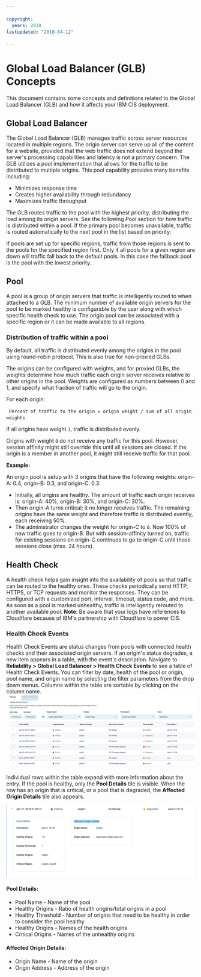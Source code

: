 ```yaml
---

copyright:
  years: 2018
lastupdated: "2018-04-12"

---
```


# Global Load Balancer (GLB) Concepts

This document contains some concepts and definitions related to the Global Load Balancer (GLB) and how it affects your IBM CIS deployment.

## Global Load Balancer

The Global Load Balancer (GLB) manages traffic across server resources located in multiple regions. The origin server can serve up all of the content for a website, provided that the web traffic does not extend beyond the server's processing capabilities and latency is not a primary concern. The GLB utilizes a _pool_ implementation that allows for the traffic to be distributed to multiple origins. This pool capability provides many benefits including:

  * Minimizes response time
  * Creates higher availability through redundancy
  * Maximizes traffic throughput

The GLB routes traffic to the pool with the highest priority, distributing the load among its origin servers. See the following _Pool_ section for how traffic is distributed within a pool. If the primary pool becomes unavailable, traffic is routed automatically to the next pool in the list based on priority.

If pools are set up for specific regions, traffic from those regions is sent to the pools for the specified region first. Only if all pools for a given region are down will traffic fall back to the default pools. In this case the fallback pool is the pool with the lowest priority. 

## Pool

A pool is a group of origin servers that traffic is intelligently routed to when attached to a GLB. The minimum number of available origin servers for the pool to be marked healthy is configurable by the user along with which specific health check to use. The origin pool can be associated with a specific region or it can be made available to all regions.

### Distribution of traffic within a pool

By default, all traffic is distributed evenly among the origins in the pool using round-robin protocol. This is also true for non-proxied GLBs.

The origins can be configured with weights, and for proxied GLBs, the weights determine how much traffic each origin server receives relative to other origins in the pool. Weights are configured as numbers between 0 and 1, and specify what fraction of traffic will go to the origin. 

For each origin: 

` Percent of traffic to the origin = origin weight / sum of all origin weights`

If all origins have weight `1`, traffic is distributed evenly. 

Origins with weight `0` do not receive any traffic for this pool. However, session affinity might still override this until all sessions are closed. If the origin is a member in another pool, it might still receive traffic for that pool.

**Example:** 

An origin pool is setup with 3 origins that have the following weights: origin-A: 0.4, origin-B: 0.3, and origin-C: 0.3. 

* Initially, all origins are healthy. The amount of traffic each origin receives is: origin-A: 40%, origin-B: 30%, and origin-C: 30%.
* Then origin-A turns critical; it no longer receives traffic. The remaining origins have the same weight and therefore traffic is distributed evently, each receiving 50%.
* The administrator changes the weight for origin-C to `0`. Now 100% of new traffic goes to origin-B. But with session-affinity turned on, traffic for existing sessions on origin-C continues to go to origin-C until those sessions close (max. 24 hours).

## Health Check

A health check helps gain insight into the availability of pools so that traffic can be routed to the healthy ones. These checks periodically send HTTP, HTTPS, or TCP requests and monitor the responses. They can be configured with a customized port, interval, timeout, status code, and more. As soon as a pool is marked unhealthy, traffic is intelligently rerouted to another available pool.
**Note**: Be aware that your logs have references to Cloudflare because of IBM's partnership with Cloudflare to power CIS.

### Health Check Events
Health Check Events are status changes from pools with connected health checks and their associated origin servers. If an origin's status degrades, a new item appears in a table, with the event's description. Navigate to **Reliability > Global Load Balancer > Health Check Events** to see a table of Health Check Events. You can filter by date, health of the pool or origin, pool name, and origin name by selecting the filter parameters from the drop down menus. Columns within the table are sortable by clicking on the column name.
![Health Check Events table](images/health-check-events-table.png)

Individual rows within the table expand with more information about the entry. If the pool is healthy, only the **Pool Details** tile is visible. When the row has an origin that is critical, or a pool that is degraded, the **Affected Origin Details** tile also appears. 

![Health Check Events details](images/health-check-events-details.png)

#### Pool Details:
* Pool Name - Name of the pool
* Healthy Origins - Ratio of health origins/total origins in a pool
* Healthy Threshold - Number of origins that need to be healthy in order to consider the pool healthy
* Healthy Origins - Names of the health origins
* Critical Origins - Names of the unhealthy origins

#### Affected Origin Details:
* Origin Name - Name of the origin
* Origin Address - Address of the origin
